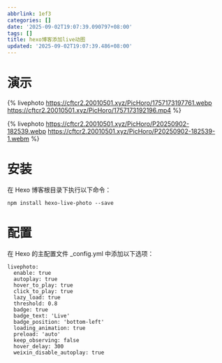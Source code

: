 ```yaml
---
abbrlink: 1ef3
categories: []
date: '2025-09-02T19:07:39.090797+08:00'
tags: []
title: hexo博客添加live动图
updated: '2025-09-02T19:07:39.486+08:00'
---
```

# 演示

{% livephoto https://cftcr2.20010501.xyz/PicHoro/1757173197761.webp https://cftcr2.20010501.xyz/PicHoro/1757173192196.mp4 %}

{% livephoto https://cftcr2.20010501.xyz/PicHoro/P20250902-182539.webp https://cftcr2.20010501.xyz/PicHoro/P20250902-182539-1.webm %}

# 安装
在 Hexo 博客根目录下执行以下命令：
```
npm install hexo-live-photo --save
```
# 配置
在 Hexo 的主配置文件 _config.yml 中添加以下选项：

```
livephoto:
  enable: true
  autoplay: true
  hover_to_play: true
  click_to_play: true
  lazy_load: true
  threshold: 0.8
  badge: true
  badge_text: 'Live'
  badge_position: 'bottom-left'
  loading_animation: true
  preload: 'auto'
  keep_observing: false
  hover_delay: 300
  weixin_disable_autoplay: true
```